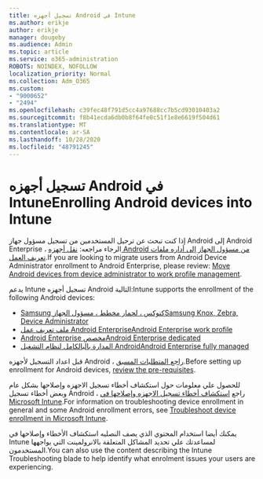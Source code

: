 ```yaml
---
title: تسجيل أجهزه Android في Intune
ms.author: erikje
author: erikje
manager: dougeby
ms.audience: Admin
ms.topic: article
ms.service: o365-administration
ROBOTS: NOINDEX, NOFOLLOW
localization_priority: Normal
ms.collection: Adm_O365
ms.custom:
- "9000652"
- "2494"
ms.openlocfilehash: c39fec48f791d5cc4a97688cc7b5cd93010403a2
ms.sourcegitcommit: f8b41ecda6db0b8f64fe0c51f1e8e6619f504d61
ms.translationtype: MT
ms.contentlocale: ar-SA
ms.lasthandoff: 10/28/2020
ms.locfileid: "48791245"
---
```

# <a name="enrolling-android-devices-into-intune"></a><span data-ttu-id="9d1b5-102">تسجيل أجهزه Android في Intune</span><span class="sxs-lookup"><span data-stu-id="9d1b5-102">Enrolling Android devices into Intune</span></span>

<span data-ttu-id="9d1b5-103">إذا كنت تبحث عن ترحيل المستخدمين من تسجيل مسؤول جهاز Android إلى Android Enterprise ، الرجاء مراجعه: [نقل أجهزه Android من مسؤول الجهاز إلى أداره ملفات تعريف العمل](https://docs.microsoft.com/mem/intune/enrollment/android-move-device-admin-work-profile).</span><span class="sxs-lookup"><span data-stu-id="9d1b5-103">If you are looking to migrate users from Android Device Administrator enrollment to Android Enterprise, please review: [Move Android devices from device administrator to work profile management](https://docs.microsoft.com/mem/intune/enrollment/android-move-device-admin-work-profile).</span></span>

<span data-ttu-id="9d1b5-104">يدعم Intune تسجيل أجهزه Android التالية:</span><span class="sxs-lookup"><span data-stu-id="9d1b5-104">Intune supports the enrollment of the following Android devices:</span></span>  

- [<span data-ttu-id="9d1b5-105">Samsung كنوكس ، لحمار مخطط ، مسؤول الجهاز</span><span class="sxs-lookup"><span data-stu-id="9d1b5-105">Samsung Knox, Zebra, Device Administrator</span></span>](https://docs.microsoft.com/mem/intune/enrollment/android-enroll-device-administrator)
- [<span data-ttu-id="9d1b5-106">ملف تعريف عمل Android Enterprise</span><span class="sxs-lookup"><span data-stu-id="9d1b5-106">Android Enterprise work profile</span></span>](https://docs.microsoft.com/mem/intune/enrollment/android-enterprise-overview)
- [<span data-ttu-id="9d1b5-107">Android Enterprise مخصص</span><span class="sxs-lookup"><span data-stu-id="9d1b5-107">Android Enterprise dedicated</span></span>](https://docs.microsoft.com/mem/intune/enrollment/android-dedicated-devices-fully-managed-enroll)
- [<span data-ttu-id="9d1b5-108">المدارة بالبالكامل لنظام التشغيل Android</span><span class="sxs-lookup"><span data-stu-id="9d1b5-108">Android Enterprise fully managed</span></span>](https://docs.microsoft.com/mem/intune/enrollment/android-fully-managed-enroll)

<span data-ttu-id="9d1b5-109">قبل اعداد التسجيل لأجهزه Android ، [راجع المتطلبات المسبق](https://docs.microsoft.com/intune/enrollment/android-enroll).</span><span class="sxs-lookup"><span data-stu-id="9d1b5-109">Before setting up enrollment for Android devices, [review the pre-requisites](https://docs.microsoft.com/intune/enrollment/android-enroll).</span></span>  

<span data-ttu-id="9d1b5-110">للحصول علي معلومات حول استكشاف أخطاء تسجيل الاجهزه وإصلاحها بشكل عام وبعض أخطاء تسجيل Android ، راجع [استكشاف أخطاء تسجيل الاجهزه وإصلاحها في Microsoft Intune](https://docs.microsoft.com/mem/intune/enrollment/troubleshoot-android-enrollment).</span><span class="sxs-lookup"><span data-stu-id="9d1b5-110">For information on troubleshooting device enrollment in general and some Android enrollment errors, see [Troubleshoot device enrollment in Microsoft Intune](https://docs.microsoft.com/mem/intune/enrollment/troubleshoot-android-enrollment).</span></span>

<span data-ttu-id="9d1b5-111">يمكنك أيضا استخدام المحتوي الذي يصف النصليه استكشاف الأخطاء وإصلاحها في Intune لمساعدتك علي تحديد المشاكل المتعلقة بالانرولمينت التي يواجهها المستخدمون.</span><span class="sxs-lookup"><span data-stu-id="9d1b5-111">You can also use the content describing the Intune Troubleshooting blade to help identify what enrolment issues your users are experiencing.</span></span>

